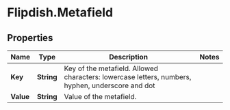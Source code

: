 # Flipdish.Metafield

## Properties
Name | Type | Description | Notes
------------ | ------------- | ------------- | -------------
**Key** | **String** | Key of the metafield.  Allowed characters: lowercase letters, numbers, hyphen, underscore and dot | 
**Value** | **String** | Value of the metafield. | 


